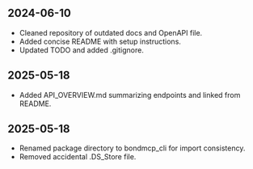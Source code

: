 ## 2024-06-10
- Cleaned repository of outdated docs and OpenAPI file.
- Added concise README with setup instructions.
- Updated TODO and added .gitignore.

## 2025-05-18
- Added API_OVERVIEW.md summarizing endpoints and linked from README.

## 2025-05-18
- Renamed package directory to bondmcp_cli for import consistency.
- Removed accidental .DS_Store file.
